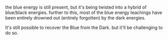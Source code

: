 the blue energy is still present, but it's being twisted into a hybrid of blue/black energies. further to this, most of the blue energy teachings have been entirely drowned out (entirely forgotten) by the dark energies.

It's still possible to recover the Blue from the Dark. but it'll be challenging to do so.